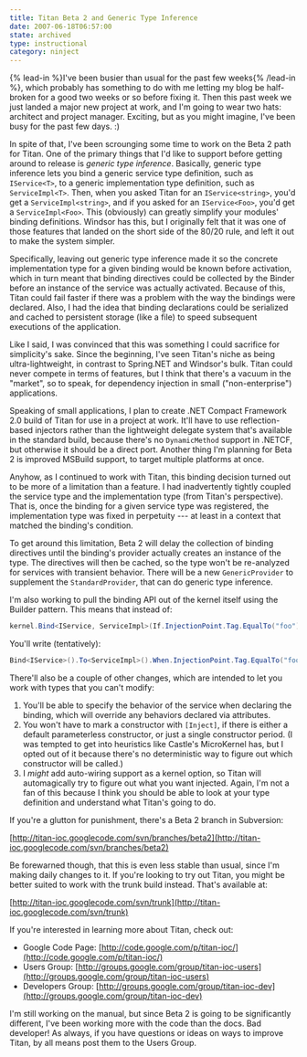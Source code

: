 ```yaml
---
title: Titan Beta 2 and Generic Type Inference
date: 2007-06-18T06:57:00
state: archived
type: instructional
category: ninject
---
```


{% lead-in %}I've been busier than usual for the past few weeks{% /lead-in %}, which probably has something to do with me letting my blog be half-broken for a good two weeks or so before fixing it. Then this past week we just landed a major new project at work, and I'm going to wear two hats: architect and project manager. Exciting, but as you might imagine, I've been busy for the past few days. :)

In spite of that, I've been scrounging some time to work on the Beta 2 path for Titan. One of the primary things that I'd like to support before getting around to release is _generic type inference_. Basically, generic type inference lets you bind a generic service type definition, such as `IService<T>`, to a generic implementation type definition, such as `ServiceImpl<T>`. Then, when you asked Titan for an `IService<string>`, you'd get a `ServiceImpl<string>`, and if you asked for an `IService<Foo>`, you'd get a `ServiceImpl<Foo>`. This (obviously) can greatly simplify your modules' binding definitions. Windsor has this, but I originally felt that it was one of those features that landed on the short side of the 80/20 rule, and left it out to make the system simpler.

Specifically, leaving out generic type inference made it so the concrete implementation type for a given binding would be known before activation, which in turn meant that binding directives could be collected by the Binder before an instance of the service was actually activated. Because of this, Titan could fail faster if there was a problem with the way the bindings were declared. Also, I had the idea that binding declarations could be serialized and cached to persistent storage (like a file) to speed subsequent executions of the application.

Like I said, I was convinced that this was something I could sacrifice for simplicity's sake. Since the beginning, I've seen Titan's niche as being ultra-lightweight, in contrast to Spring.NET and Windsor's bulk. Titan could never compete in terms of features, but I think that there's a vacuum in the "market", so to speak, for dependency injection in small ("non-enterprise") applications.

Speaking of small applications, I plan to create .NET Compact Framework 2.0 build of Titan for use in a project at work. It'll have to use reflection-based injectors rather than the lightweight delegate system that's available in the standard build, because there's no `DynamicMethod` support in .NETCF, but otherwise it should be a direct port. Another thing I'm planning for Beta 2 is improved MSBuild support, to target multiple platforms at once.

Anyhow, as I continued to work with Titan, this binding decision turned out to be more of a limitation than a feature. I had inadvertently tightly coupled the service type and the implementation type (from Titan's perspective). That is, once the binding for a given service type was registered, the implementation type was fixed in perpetuity --- at least in a context that matched the binding's condition.

To get around this limitation, Beta 2 will delay the collection of binding directives until the binding's provider actually creates an instance of the type. The directives will then be cached, so the type won't be re-analyzed for services with transient behavior. There will be a new `GenericProvider` to supplement the `StandardProvider`, that can do generic type inference.

I'm also working to pull the binding API out of the kernel itself using the Builder pattern. This means that instead of:

```csharp
kernel.Bind<IService, ServiceImpl>(If.InjectionPoint.Tag.EqualTo("foo"));
```

You'll write (tentatively):

```csharp
Bind<IService>().To<ServiceImpl>().When.InjectionPoint.Tag.EqualTo("foo");
```

There'll also be a couple of other changes, which are intended to let you work with types that you can't modify:

1. You'll be able to specify the behavior of the service when declaring the binding, which will override any behaviors declared via attributes.
2. You won't have to mark a constructor with `[Inject]`, if there is either a default parameterless constructor, or just a single constructor period. (I was tempted to get into heuristics like Castle's MicroKernel has, but I opted out of it because there's no deterministic way to figure out which constructor will be called.)
3. I _might_ add auto-wiring support as a kernel option, so Titan will automagically try to figure out what you want injected. Again, I'm not a fan of this because I think you should be able to look at your type definition and understand what Titan's going to do.

If you're a glutton for punishment, there's a Beta 2 branch in Subversion:

[http://titan-ioc.googlecode.com/svn/branches/beta2](http://titan-ioc.googlecode.com/svn/branches/beta2)

Be forewarned though, that this is even less stable than usual, since I'm making daily changes to it. If you're looking to try out Titan, you might be better suited to work with the trunk build instead. That's available at:

[http://titan-ioc.googlecode.com/svn/trunk](http://titan-ioc.googlecode.com/svn/trunk)</p> <p>If you're interested in learning more about Titan, check out:

- Google Code Page: [http://code.google.com/p/titan-ioc/](http://code.google.com/p/titan-ioc/)
- Users Group: [http://groups.google.com/group/titan-ioc-users](http://groups.google.com/group/titan-ioc-users)
- Developers Group: [http://groups.google.com/group/titan-ioc-dev](http://groups.google.com/group/titan-ioc-dev)

I'm still working on the manual, but since Beta 2 is going to be significantly different, I've been working more with the code than the docs. Bad developer! As always, if you have questions or ideas on ways to improve Titan, by all means post them to the Users Group.
